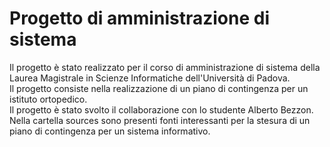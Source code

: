 # Progetto di amministrazione di sistema
Il progetto è stato realizzato per il corso di amministrazione di sistema della Laurea Magistrale in Scienze Informatiche dell'Università di Padova.<br/>
Il progetto consiste nella realizzazione di un piano di contingenza per un istituto ortopedico.<br/>
Il progetto è stato svolto il collaborazione con lo studente Alberto Bezzon.<br/>
Nella cartella sources sono presenti fonti interessanti per la stesura di un piano di contingenza per un sistema informativo.

